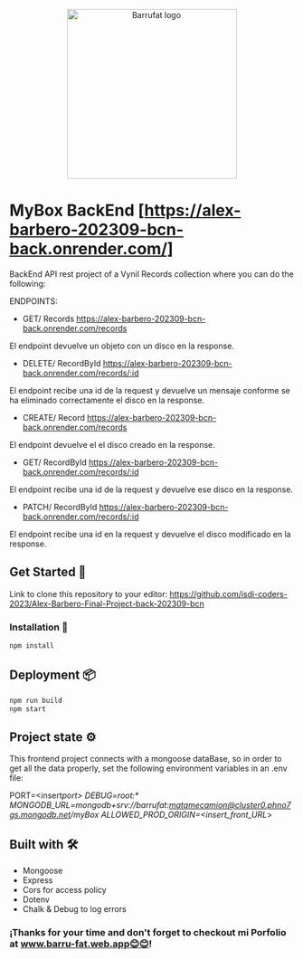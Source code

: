 <p align="center"><a href="https://barru-fat.web.app/" target="_blank" rel="noopener noreferrer"><img width="300" src="https://barru-fat.web.app/logo1barru.png" alt="Barrufat logo"></a></p>

# MyBox BackEnd [https://alex-barbero-202309-bcn-back.onrender.com/]

BackEnd API rest project of a Vynil Records collection where you can do the following:

ENDPOINTS:

- GET/ Records
  https://alex-barbero-202309-bcn-back.onrender.com/records

El endpoint devuelve un objeto con un disco en la response.

- DELETE/ RecordById
  https://alex-barbero-202309-bcn-back.onrender.com/records/:id

El endpoint recibe una id de la request y devuelve un mensaje conforme se ha eliminado correctamente el disco en la response.

- CREATE/ Record
  https://alex-barbero-202309-bcn-back.onrender.com/records

El endpoint devuelve el el disco creado en la response.

- GET/ RecordById
  https://alex-barbero-202309-bcn-back.onrender.com/records/:id

El endpoint recibe una id de la request y devuelve ese disco en la response.

- PATCH/ RecordById
  https://alex-barbero-202309-bcn-back.onrender.com/records/:id

El endpoint recibe una id en la request y devuelve el disco modificado en la response.

## Get Started 🚀

Link to clone this repository to your editor:
https://github.com/isdi-coders-2023/Alex-Barbero-Final-Project-back-202309-bcn

### Installation 🔧

```bash
npm install
```

## Deployment 📦

```bash
npm run build
npm start
```

## Project state ⚙️

This frontend project connects with a mongoose dataBase, so in order to get all the data properly, set the following environment variables in an .env file:

PORT=<insert*port>
DEBUG=root:\*
MONGODB_URL=mongodb+srv://barrufat:matamecamion@cluster0.phno7gs.mongodb.net/myBox
ALLOWED_PROD_ORIGIN=<insert_front_URL*>

## Built with 🛠️

- Mongoose
- Express
- Cors for access policy
- Dotenv
- Chalk & Debug to log errors

### ¡Thanks for your time and don't forget to checkout mi Porfolio at www.barru-fat.web.app😊😊!
